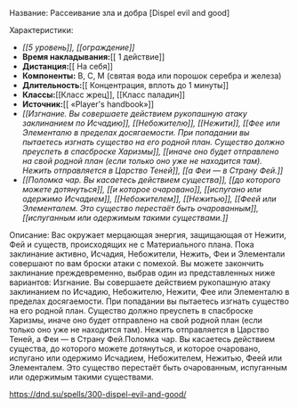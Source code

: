 Название: Рассеивание зла и добра \[Dispel evil and good] 

Характеристики:
- *[[5 уровень]], [[ограждение]]*
- **Время накладывания:**[[ 1 действие]]
- **Дистанция:**[[ На себя]]
- **Компоненты:** В, С, М (святая вода или порошок серебра и железа)
- **Длительность:**[[ Концентрация, вплоть до 1 минуты]]
- **Классы:**[[Класс  жрец]], [[Класс паладин]]
- **Источник:**[[ «Player's handbook»]]
- *[[Изгнание. Вы совершаете действием рукопашную атаку заклинанием по Исчадию]], [[Небожителю]], [[Нежити]], [[Фее или Элементалю в пределах досягаемости. При попадании вы пытаетесь изгнать существо на его родной план. Существо должно преуспеть в спасброске Харизмы]], [[иначе оно будет отправлено на свой родной план (если только оно уже не находится там). Нежить отправляется в Царство Теней]], [[а Феи — в Страну Фей.]]*
- *[[Поломка чар. Вы касаетесь действием существа]], [[до которого можете дотянуться]], [[и которое очаровано]], [[испугано или одержимо Исчадием]], [[Небожителем]], [[Нежитью]], [[Феей или Элементалем. Это существо перестаёт быть очарованным]], [[испуганным или одержимым такими существами.]]*

Описание:
Вас окружает мерцающая энергия, защищающая от Нежити, Фей и существ, происходящих не с Материального плана. Пока заклинание активно, Исчадия, Небожители, Нежить, Феи и Элементали совершают по вам броски атаки с помехой. Вы можете закончить заклинание преждевременно, выбрав один из представленных ниже вариантов:
Изгнание. Вы совершаете действием рукопашную атаку заклинанием по Исчадию, Небожителю, Нежити, Фее или Элементалю в пределах досягаемости. При попадании вы пытаетесь изгнать существо на его родной план. Существо должно преуспеть в спасброске Харизмы, иначе оно будет отправлено на свой родной план (если только оно уже не находится там). Нежить отправляется в Царство Теней, а Феи — в Страну Фей.Поломка чар. Вы касаетесь действием существа, до которого можете дотянуться, и которое очаровано, испугано или одержимо Исчадием, Небожителем, Нежитью, Феей или Элементалем. Это существо перестаёт быть очарованным, испуганным или одержимым такими существами.

https://dnd.su/spells/300-dispel-evil-and-good/